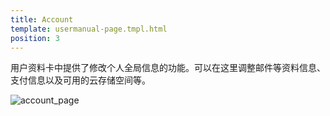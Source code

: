 ```yaml
---
title: Account
template: usermanual-page.tmpl.html
position: 3
---
```


用户资料卡中提供了修改个人全局信息的功能。可以在这里调整邮件等资料信息、支付信息以及可用的云存储空间等。

![account_page][1]

[1]: /images/platform/account.png "Account"

